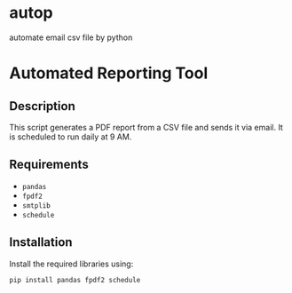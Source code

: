 # autop
automate email csv file by python

# Automated Reporting Tool

## Description
This script generates a PDF report from a CSV file and sends it via email. It is scheduled to run daily at 9 AM.

## Requirements
- `pandas`
- `fpdf2`
- `smtplib`
- `schedule`

## Installation
Install the required libraries using:
```bash
pip install pandas fpdf2 schedule
